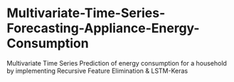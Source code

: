 # Multivariate-Time-Series-Forecasting-Appliance-Energy-Consumption
Multivariate Time Series Prediction of energy consumption for a household by implementing Recursive Feature Elimination & LSTM-Keras
